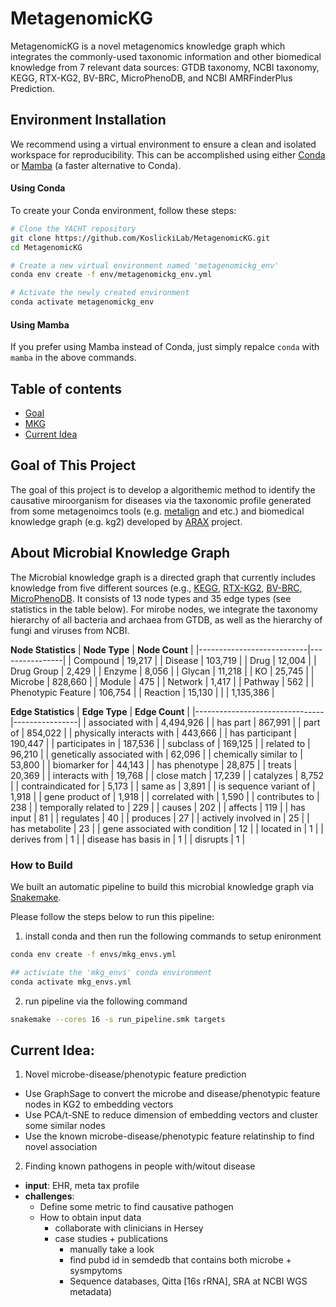 # MetagenomicKG
MetagenomicKG is a novel metagenomics knowledge graph which integrates the commonly-used taxonomic information and other biomedical knowledge from 7 relevant data sources: GTDB taxonomy, NCBI taxonomy, KEGG, RTX-KG2, BV-BRC, MicroPhenoDB, and NCBI AMRFinderPlus Prediction. 

## Environment Installation
We recommend using a virtual environment to ensure a clean and isolated workspace for reproducibility. This can be accomplished using either [Conda](https://conda.io/projects/conda/en/latest/user-guide/install/index.html) or [Mamba](https://github.com/mamba-org/mamba) (a faster alternative to Conda).

#### Using Conda
To create your Conda environment, follow these steps:

```bash
# Clone the YACHT repository
git clone https://github.com/KoslickiLab/MetagenomicKG.git
cd MetagenomicKG

# Create a new virtual environment named 'metagenomickg_env'
conda env create -f env/metagenomickg_env.yml

# Activate the newly created environment
conda activate metagenomickg_env
```

#### Using Mamba
If you prefer using Mamba instead of Conda, just simply repalce `conda` with `mamba` in the above commands.



## Table of contents

- [Goal](#goal-of-this-project)
- [MKG](#about-microbial-knowledge-graph)
- [Current Idea](#current-idea)

## Goal of This Project
The goal of this project is to develop a algorithemic method to identify the causative miroorganism for diseases via the taxonomic profile generated from some metagenoimcs tools (e.g. [metalign](https://github.com/nlapier2/Metalign) and etc.) and biomedical knowledge graph (e.g. kg2) developed by [ARAX](https://github.com/RTXteam/RTX) project.  

## About Microbial Knowledge Graph
The Microbial knowledge graph is a directed graph that currently includes knowledge from five different sources (e.g., [KEGG](https://www.genome.jp/kegg/), [RTX-KG2](https://github.com/RTXteam/RTX-KG2), [BV-BRC](https://www.bv-brc.org/), [MicroPhenoDB](http://lilab2.sysu.edu.cn/microphenodb/#/home). It consists of 13 node types and 35 edge types (see statistics in the table below). For mirobe nodes, we integrate the taxonomy hierarchy of all bacteria and archaea from GTDB, as well as the hierarchy of fungi and viruses from NCBI. 

__Node Statistics__
| **Node Type**             | **Node Count** |
|---------------------------|----------------|
|          Compound         |      19,217    |
|           Disease         |     103,719    |
|            Drug           |      12,004    |
|         Drug Group        |      2,429     |
|           Enzyme          |      8,056     |
|           Glycan          |      11,218    |
|             KO            |      25,745    |
|           Microbe         |     828,660    |
|           Module          |       475      |
|           Network         |      1,417     |
|           Pathway         |       562      |
|     Phenotypic Feature    |     106,754    |
|          Reaction         |      15,130    |
|                           | 1,135,386      |


__Edge Statistics__
| **Edge Type**                  | **Edge Count** |
|--------------------------------|----------------|
| associated with                |      4,494,926 |
| has part                       |       867,991  |
| part of                        |       854,022  |
| physically interacts with      |       443,666  |
| has participant                |       190,447  |
| participates in                |     187,536    |
| subclass of                    |       169,125  |
| related to                     | 96,210         |
| genetically associated with    | 62,096         |
| chemically similar to          | 53,800         |
| biomarker for                  | 44,143         |
| has phenotype                  | 28,875         |
| treats                         | 20,369         |
| interacts with                 | 19,768         |
| close match                    | 17,239         |
| catalyzes                      | 8,752          |
| contraindicated for            | 5,173          |
| same as                        | 3,891          |
| is sequence variant of         | 1,918          |
| gene product of                | 1,918          |
| correlated with                | 1,590          |
| contributes to                 | 238            |
| temporally related to          | 229            |
| causes                         | 202            |
| affects                        | 119            |
| has input                      | 81             |
| regulates                      | 40             |
| produces                       | 27             |
| actively involved in           | 25             |
| has metabolite                 | 23             |
| gene associated with condition | 12             |
| located in                     | 1              |
| derives from                   | 1              |
| disease has basis in           | 1              |
| disrupts                       | 1              |


### How to Build
We built an automatic pipeline to build this microbial knowledge graph via [Snakemake](https://snakemake.readthedocs.io/en/stable).

Please follow the steps below to run this pipeline:

1. install conda and then run the following commands to setup enironment
```bash
conda env create -f envs/mkg_envs.yml

## activiate the 'mkg_envs' conda environment
conda activate mkg_envs.yml
```

2. run pipeline via the following command
```bash
snakemake --cores 16 -s run_pipeline.smk targets
``` 


## Current Idea:
1. Novel microbe-disease/phenotypic feature prediction
  * Use GraphSage to convert the microbe and disease/phenotypic feature nodes in KG2 to embedding vectors
  * Use PCA/t-SNE to reduce dimension of embedding vectors and cluster some similar nodes
  * Use the known microbe-disease/phenotypic feature relatinship to find novel association

2. Finding known pathogens in people with/witout disease
* __input__: EHR, meta tax profile
* __challenges__:
  * Define some metric to find causative pathogen
  * How to obtain input data
    * collaborate with clinicians in Hersey 
    * case studies + publications 
      * manually take a look
      * find pubd id in semdedb that contains both microbe + sysmpytoms 
      * Sequence databases, Qitta [16s rRNA], SRA at NCBI WGS metadata)

